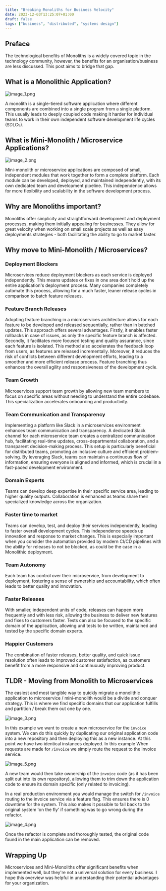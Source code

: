 ```yaml
---
title: "Breaking Monoliths for Business Velocity"
date: 2023-12-03T13:25:07+01:00
draft: false
tags: ["business", "distributed", "systems design"]
---
```


## Preface

The technological benefits of Monoliths is a widely covered topic in the technology community,
however, the benefits for an organisation/business are less discussed.
This post aims to bridge that gap.

## What is a Monolithic Application?

![image_1.png](image_1.png)

A monolith is a single-tiered software application where different components are combined into
a single program from a single platform. This usually leads to deeply coupled code making it harder
for individual teams to work in their own independent software development life cycles (SDLCs).

## What is Mini-Monolith / Microservice Applications?

![image_2.png](image_2.png)

Mini-monolith or microservice applications are composed of small, independent modules that work together
to form a complete platform. Each module can be developed, deployed, and maintained independently, with its 
own dedicated team and development pipeline. This independence allows for more flexibility and scalability in
the software development process.

## Why are Monoliths important?
Monoliths offer simplicity and straightforward development and deployment processes,
making them initially appealing for businesses. They allow for great velocity when working on small scale projects
as well as easy deployments strategies - both facilitating the ability to go to market faster.

## Why move to Mini-Monolith / Microservices? 

### Deployment Blockers
Microservices reduce deployment blockers as each service is deployed independently. This means updates or 
fixes in one area don't hold up the entire application's deployment process. Many companies completely automate this
process, allowing for a much faster, leaner release cycles in comparison to batch feature releases.

### Feature Branch Releases
Adopting feature branching in a microservices architecture allows for each feature to be developed and released 
sequentially, rather than in batched updates. This approach offers several advantages. Firstly, it enables faster 
rollbacks in case of issues, as only the specific feature branch is affected. Secondly, it facilitates more focused 
testing and quality assurance, since each feature is isolated. This method also accelerates the feedback loop from 
users, as features are released incrementally. Moreover, it reduces the risk of conflicts between different development 
efforts, leading to a smoother and more efficient release process. Feature branching thus enhances the overall agility 
and responsiveness of the development cycle.

### Team Growth
Microservices support team growth by allowing new team members to focus on specific areas without needing to
understand the entire codebase. This specialization accelerates onboarding and productivity.

### Team Communication and Transparency
Implementing a platform like Slack in a microservices environment enhances team communication and transparency. 
A dedicated Slack channel for each microservice team creates a centralized communication hub,
facilitating real-time updates, cross-departmental collaboration, and a transparent decision-making process. 
This setup is particularly beneficial for distributed teams, promoting an inclusive culture and efficient
problem-solving. By leveraging Slack, teams can maintain a continuous flow of information, ensuring everyone is 
aligned and informed, which is crucial in a fast-paced development environment.

### Domain Experts
Teams can develop deep expertise in their specific service area, leading to higher quality outputs. 
Collaboration is enhanced as teams share their specialized knowledge across the organization.

### Faster time to market 
Teams can develop, test, and deploy their services independently, leading to faster overall development cycles.
This independence speeds up innovation and response to market changes. This is especially important when you consider 
the automation provided by modern CI/CD pipelines with the ability for releases to not be blocked, as could be the case
in a Monolithic deployment.

### Team Autonomy 
Each team has control over their microservice, from development to deployment, fostering a sense of ownership and
accountability, which often leads to better quality and innovation. 

### Faster Releases
With smaller, independent units of code, releases can happen more frequently and with less risk, allowing the
business to deliver new features and fixes to customers faster. Tests can also be focused to the specific domain
of the application, allowing unit tests to be written, maintained and tested by the specific domain experts.

### Happier Customers
The combination of faster releases, better quality, and quick issue resolution often leads to improved customer
satisfaction, as customers benefit from a more responsive and continuously improving product.

## TLDR - Moving from Monolith to Microservices

The easiest and most tangible way to quickly migrate a monolithic application to microservice / mini-monolith would
be a divide and conquer strategy. This is where we find specific domains that our application fulfills and partition /
break them out one by one.

![image_3.png](image_3.png)

In this example we want to create a new microservice for the `invoice` system.
We can do this quickly by duplicating our original application code into a new repository and then deploying this 
as a new instance. At this point we have two identical instances deployed. In this example When requests are made
for `/invoice` we simply route the request to the invoice service.

![image_5.png](image_5.png)

A new team would then take ownership of the `invoice` code (as it has been split out into its own repository), allowing 
them to trim down the application code to ensure its domain specific (only related to invoicing).

In a real production environment you would manage the switch for `/invoice` routing to the invoice service via a
feature flag. This ensures there is 0 downtime for the system. This also makes it possible to fall back to the original
system 'on the fly' if something was to go wrong during the refactor. 

![image_4.png](image_4.png)

Once the refactor is complete and thoroughly tested, the original code found in the main application can be removed.

## Wrapping Up

Microservices and Mini-Monoliths offer significant benefits when implemented well, but they're not a universal solution
for every business. I hope this overview was helpful in understanding their potential advantages for your organization.